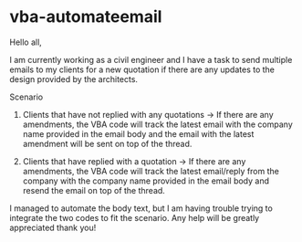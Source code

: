 # vba-automateemail

Hello all,

I am currently working as a civil engineer and I have a task to send multiple emails to my clients for a new quotation if there are any updates to the design provided by the architects.

Scenario
1. Clients that have not replied with any quotations -> If there are any amendments, the VBA code will track the latest email with the company name provided in the email body and the email with the latest amendment will be sent on top of the thread.

2. Clients that have replied with a quotation -> If there are any amendments, the VBA code will track the latest email/reply from the company with the company name provided in the email body and resend the email on top of the thread.

I managed to automate the body text, but I am having trouble trying to integrate the two codes to fit the scenario. Any help will be greatly appreciated thank you!
